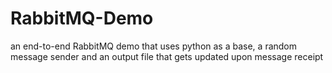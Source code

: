 # RabbitMQ-Demo
an end-to-end RabbitMQ demo that uses python as a base, a random message sender and an output file that gets updated upon message receipt
